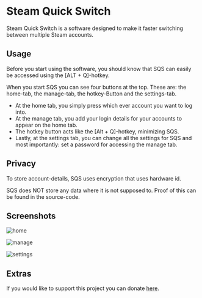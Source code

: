 # Steam Quick Switch
Steam Quick Switch is a software designed to make it faster switching between multiple Steam accounts. 

## Usage
Before you start using the software, you should know that SQS can easily be accessed using the [ALT + Q]-hotkey.

When you start SQS you can see four buttons at the top. These are: the home-tab, the manage-tab, the hotkey-Button and the settings-tab.

- At the home tab, you simply press which ever account you want to log into.
- At the manage tab, you add your login details for your accounts to appear on the home tab.
- The hotkey button acts like the [Alt + Q]-hotkey, minimizing SQS.
- Lastly, at the settings tab, you can change all the settings for SQS and most importantly: set a password for accessing the manage tab.


## Privacy

To store account-details, SQS uses encryption that uses hardware id.

SQS does NOT store any data where it is not supposed to. Proof of this can be found in the source-code.

## Screenshots
![home](https://user-images.githubusercontent.com/39988708/52696946-9db15d00-2f70-11e9-8396-7203790f1e68.png)

![manage](https://user-images.githubusercontent.com/39988708/52697394-a9e9ea00-2f71-11e9-86ac-8eebb3b079fe.png)

![settings](https://user-images.githubusercontent.com/39988708/52697415-b5d5ac00-2f71-11e9-823b-a76e92ea4edd.png)

## Extras
If you would like to support this project you can donate [here](https://www.paypal.me/MattiasAldhagen).
